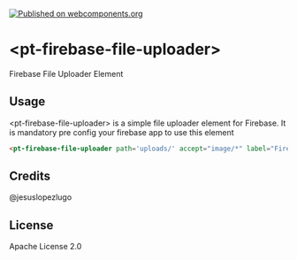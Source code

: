[![Published on webcomponents.org](https://img.shields.io/badge/webcomponents.org-published-blue.svg)](https://www.webcomponents.org/element/plustteam/pt-firebase-file-uploader)
# \<pt-firebase-file-uploader\>

Firebase File Uploader Element

## Usage

\<pt-firebase-file-uploader\> is a simple file uploader element for Firebase. It is mandatory pre config your firebase app to use this element

<!---
```
<custom-element-demo>
  <template>
    <script src="../webcomponentsjs/webcomponents-lite.js"></script>
    <link rel="import" href="pt-firebase-file-uploader.html">
    <style>
      pt-firebase-file-uploader{
        height:400px;
      }    
    </style>
    <next-code-block></next-code-block>
  </template>
</custom-element-demo>
```
-->
```html
<pt-firebase-file-uploader path='uploads/' accept="image/*" label="Firebase File Uploader" multiple></pt-firebase-file-uploader>
```


## Credits

@jesuslopezlugo

## License

Apache License 2.0